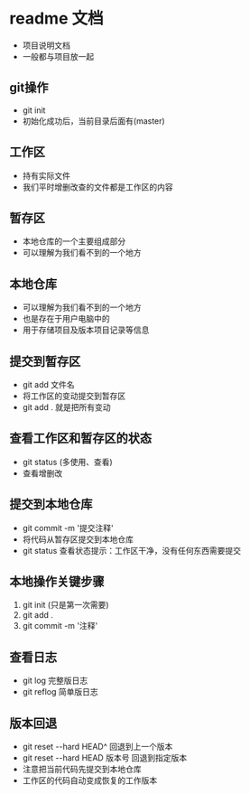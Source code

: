 # readme 文档
- 项目说明文档
- 一般都与项目放一起

## git操作
- git init
- 初始化成功后，当前目录后面有(master)

## 工作区
- 持有实际文件
- 我们平时增删改查的文件都是工作区的内容

## 暂存区
- 本地仓库的一个主要组成部分
- 可以理解为我们看不到的一个地方

## 本地仓库
- 可以理解为我们看不到的一个地方
- 也是存在于用户电脑中的
- 用于存储项目及版本项目记录等信息

## 提交到暂存区
- git add 文件名
- 将工作区的变动提交到暂存区
- git add .  就是把所有变动

## 查看工作区和暂存区的状态
- git status (多使用、查看)
- 查看增删改

## 提交到本地仓库
- git commit -m '提交注释'
- 将代码从暂存区提交到本地仓库
- git status 查看状态提示：工作区干净，没有任何东西需要提交

## 本地操作关键步骤
1. git init (只是第一次需要)
2. git add .
3. git commit -m '注释'

## 查看日志
- git log  完整版日志
- git reflog  简单版日志

## 版本回退
- git reset --hard HEAD^   回退到上一个版本
- git reset --hard HEAD 版本号  回退到指定版本
- 注意把当前代码先提交到本地仓库
- 工作区的代码自动变成恢复的工作版本


